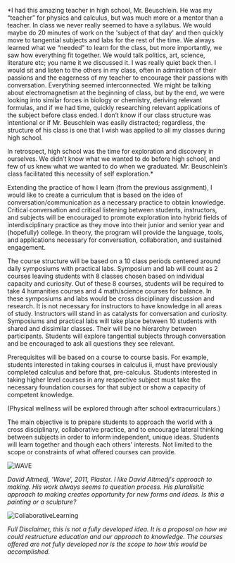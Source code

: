 *I had this amazing teacher in high school, Mr. Beuschlein.  He was my “teacher” for physics and calculus, but was much more or a mentor than a teacher.  In class we never really seemed to have a syllabus.  We would maybe do 20 minutes of work on the 'subject of that day' and then quickly move to tangential subjects and labs for the rest of the time.  We always learned what we “needed" to learn for the class, but more importantly, we saw how everything fit together.  We would talk politics, art, science, literature etc; you name it we discussed it.  I was really quiet back then. I would sit and listen to the others in my class, often in admiration of their passions and the eagerness of my teacher to encourage their passions with conversation.  Everything seemed interconnected.  We might be talking about electromagnetism at the beginning of class, but by the end, we were looking into similar forces in biology or chemistry, deriving relevant formulas, and if we had time, quickly researching relevant applications of the subject before class ended.  I don’t know if our class structure was intentional or if Mr. Beuschlein was easily distracted; regardless, the structure of his class is one that I wish was applied to all my classes during high school.

In retrospect, high school was the time for exploration and discovery in ourselves.  We didn’t know what we wanted to do before high school, and few of us knew what we wanted to do when we graduated.  Mr. Beuschlein’s class facilitated this necessity of self exploration.*  

Extending the practice of how I learn (from the previous assignment), I would like to create a curriculum that is based on the idea of conversation/communication as a necessary practice to obtain knowledge.  Critical conversation and critical listening between students, instructors, and subjects will be encouraged to promote exploration into hybrid fields of interdisciplinary  practice as they move into their junior and senior year and (hopefully) college.  In theory, the program will provide the language, tools, and applications necessary for conversation, collaboration, and sustained engagement.

The course structure will be based on a 10 class periods centered around daily symposiums with practical labs.  Symposium and lab will count as 2 courses leaving students with 8 classes chosen based on individual capacity and curiosity.  Out of these 8 courses, students will be required to take 4 humanities courses and 4 math/science courses for balance.  In these symposiums and labs would be cross disciplinary discussion and research.  It is not necessary for instructors to have knowledge in all areas of study.  Instructors will stand in as catalysts for conversation and curiosity.  Symposiums and practical labs will take place between 10 students with shared and dissimilar classes.   Their will be no hierarchy between participants.   Students will explore tangential subjects through conversation and be encouraged to ask all questions they see relevant. 

Prerequisites will be based on a course to course basis.  For example, students interested in taking courses in calculus ii, must have previously completed calculus and before that, pre-calculus.  Students interested in taking higher level courses in any respective subject must take the necessary foundation courses for that subject or show a capacity of competent knowledge.

(Physical wellness will be explored through after school extracurriculars.)

The main objective is to prepare students to approach the world with a cross disciplinary, collaborative practice, and to encourage lateral thinking between subjects in order to inform independent, unique ideas. Students will learn together and though each others' interests.  Not limited to the scope or constraints of what offered courses can provide.

![WAVE](http://www.chesterdols.com/wp-content/uploads/2017/02/DavidAltmedj_Wave.jpg)

*David Altmedj, 'Wave', 2011, Plaster.  I like David Altmedj's approach to making.  His work always seems to question process.  His pluralisitic approach to making creates opportunity for new forms and ideas.  Is this a painting or a sculpture?*

![CollaborativeLearning](newdiagram)

*Full Disclaimer, this is not a fully developed idea.  It is a proposal on how we could restructure education and our approach to knowledge.  The courses offered are not fully developed nor is the scope to how this would be accomplished.*

